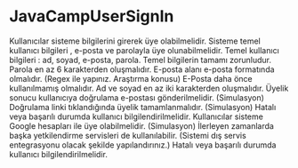 # JavaCampUserSignIn
Kullanıcılar sisteme bilgilerini girerek üye olabilmelidir.  Sisteme temel kullanıcı bilgileri , e-posta ve parolayla üye olunabilmelidir. Temel kullanıcı bilgileri : ad, soyad, e-posta, parola. Temel bilgilerin tamamı zorunludur. Parola en az 6 karakterden oluşmalıdır. E-posta alanı e-posta formatında olmalıdır. (Regex ile yapınız. Araştırma konusu) E-Posta daha önce kullanılmamış olmalıdır. Ad ve soyad en az iki karakterden oluşmalıdır. Üyelik sonucu kullanıcıya doğrulama e-postası gönderilmelidir. (Simulasyon) Doğrulama linki tıklandığında üyelik tamamlanmalıdır. (Simulasyon) Hatalı veya başarılı durumda kullanıcı bilgilendirilmelidir. Kullanıcılar sisteme Google hesapları ile üye olabilmelidir. (Simulasyon)  İlerleyen zamanlarda başka yetkilendirme servisleri de kullanılabilir. (Sistemi dış servis entegrasyonu olacak şekilde yapılandırınız.) Hatalı veya başarılı durumda kullanıcı bilgilendirilmelidir.

